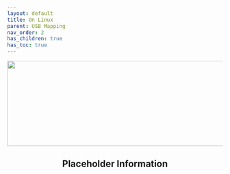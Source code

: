 ```yaml
---
layout: default
title: On Linux
parent: USB Mapping
nav_order: 2
has_children: true
has_toc: true
---
```


<style>
  .next-button-container {
      text-align: right;
    }

  .next-button {
      top: 0px;
      bottom: 0px;
      left: 0px;
      right: 0px;
  }
</style>

<p align="center">
  <img width="650" height="200" src="../../../../assets/Header-UsingLinux.png">
</p>

<h2 align="center">Placeholder Information</h2>
